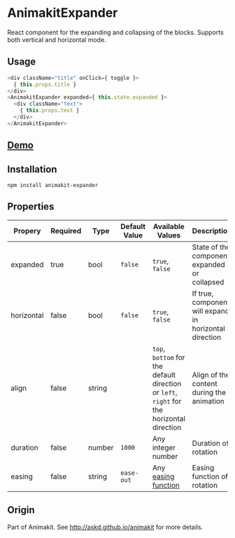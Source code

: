 # AnimakitExpander
React component for the expanding and collapsing of the blocks.
Supports both vertical and horizontal mode.

## Usage

```javascript
<div className="title" onClick={ toggle }>
  { this.props.title }
</div>
<AnimakitExpander expanded={ this.state.expanded }>
  <div className="text">
    { this.props.text }
  </div>
</AnimakitExpander>
```

## [Demo](http://askd.github.io/animakit/#/expander)

## Installation

```
npm install animakit-expander
```

## Properties

| Propery | Required | Type | Default Value  | Available Values  | Description |
| ----- | ----- | ----- | ----- | ----- | ----- |
| expanded | true | bool | `false` | `true`, `false` | State of the component: expanded or collapsed |
| horizontal | false | bool | `false` | `true`, `false` | If true, component will expand in horizontal direction |
| align | false | string |  | `top`, `bottom` for the default direction or `left`, `right` for the horizontal direction | Align of the content during the animation |
| duration | false | number | `1000` | Any integer number | Duration of rotation |
| easing | false | string | `ease-out` | Any [easing function](http://easings.net/) | Easing function of rotation |


## Origin

Part of Animakit.
See http://askd.github.io/animakit for more details.
